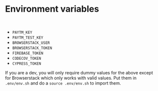 # Environment variables

&nbsp;

- `PAYTM_KEY`
- `PAYTM_TEST_KEY`
- `BROWSERSTACK_USER`
- `BROWSERSTACK_TOKEN`
- `FIREBASE_TOKEN`
- `CODECOV_TOKEN`
- `CYPRESS_TOKEN`

If you are a dev, you will only require dummy values for the above except for Browserstack which only works with valid values. Put them in `.env/env.sh` and do a `source .env/env.sh` to import them.